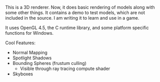 This is a 3D renderer. Now, it does basic rendering of models along with some other things. It contains a demo to test models, which are not included in the source.
I am writing it to learn and use in a game.

It uses OpenGL 4.5, the C runtime library, and some platform specific functions for Windows.

Cool Features:
- Normal Mapping
- Spotlight Shadows
- Bounding Spheres (frustum culling)
  - Visible through ray tracing compute shader
- Skyboxes

